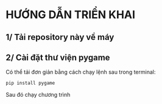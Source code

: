 # HƯỚNG DẪN TRIỂN KHAI

## 1/ Tải repository này về máy
  
## 2/ Cài đặt thư viện pygame
  Có thể tải đơn giản bằng cách chạy lệnh sau trong terminal:
  ```bash
pip install pygame
```
  Sau đó chạy chương trình
